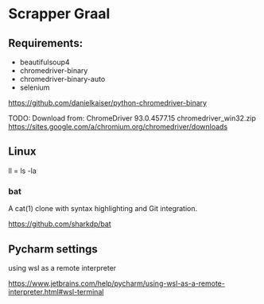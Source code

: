 # Scrapper Graal

## Requirements:
* beautifulsoup4
* chromedriver-binary
* chromedriver-binary-auto
* selenium


https://github.com/danielkaiser/python-chromedriver-binary

TODO: 
Download from:
ChromeDriver 93.0.4577.15
chromedriver_win32.zip
https://sites.google.com/a/chromium.org/chromedriver/downloads

## Linux
ll = ls -la

### bat
A cat(1) clone with syntax highlighting and Git integration.

https://github.com/sharkdp/bat

## Pycharm settings
using wsl as a remote interpreter

https://www.jetbrains.com/help/pycharm/using-wsl-as-a-remote-interpreter.html#wsl-terminal
